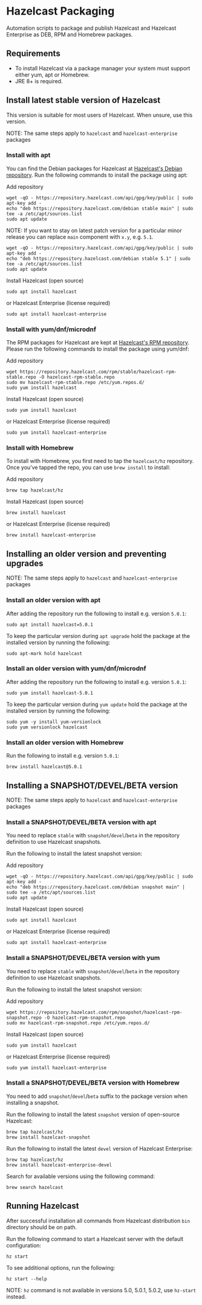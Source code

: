 # Hazelcast Packaging

Automation scripts to package and publish Hazelcast and Hazelcast Enterprise as DEB, RPM and Homebrew packages.

## Requirements

- To install Hazelcast via a package manager your system must support 
either yum, apt or Homebrew.  
- JRE 8+ is required.

## Install latest stable version of Hazelcast

This version is suitable for most users of Hazelcast. When unsure, use 
this version.

NOTE: The same steps apply to `hazelcast` and `hazelcast-enterprise` packages

### Install with apt

You can find the Debian packages for Hazelcast at
[Hazelcast's Debian repository](https://repository.hazelcast.com/debian).
Run the following commands to install the package using apt:

Add repository
```shell
wget -qO - https://repository.hazelcast.com/api/gpg/key/public | sudo apt-key add -
echo "deb https://repository.hazelcast.com/debian stable main" | sudo tee -a /etc/apt/sources.list
sudo apt update
```

NOTE: If you want to stay on latest patch version for a particular minor 
release you can replace `main` component with `x.y`, e.g. `5.1`. 

```shell
wget -qO - https://repository.hazelcast.com/api/gpg/key/public | sudo apt-key add -
echo "deb https://repository.hazelcast.com/debian stable 5.1" | sudo tee -a /etc/apt/sources.list
sudo apt update
```

Install Hazelcast (open source)
```shell
sudo apt install hazelcast
```

or Hazelcast Enterprise (license required)
```shell
sudo apt install hazelcast-enterprise
```

### Install with yum/dnf/microdnf

The RPM packages for Hazelcast are kept at 
[Hazelcast's RPM repository](https://repository.hazelcast.com/rpm/).
Please run the following commands to install the package using yum/dnf:

Add repository
```shell
wget https://repository.hazelcast.com/rpm/stable/hazelcast-rpm-stable.repo -O hazelcast-rpm-stable.repo
sudo mv hazelcast-rpm-stable.repo /etc/yum.repos.d/
sudo yum install hazelcast
```

Install Hazelcast (open source)
```shell
sudo yum install hazelcast
```

or Hazelcast Enterprise (license required)
```shell
sudo yum install hazelcast-enterprise
```


### Install with Homebrew

To install with Homebrew, you first need to tap the `hazelcast/hz`
repository. Once you’ve tapped the repo, you can use `brew install` to
install:

Add repository
```shell
brew tap hazelcast/hz
```

Install Hazelcast (open source)
```shell
brew install hazelcast
```

or Hazelcast Enterprise (license required)
```shell
brew install hazelcast-enterprise
```

## Installing an older version and preventing upgrades

NOTE: The same steps apply to `hazelcast` and `hazelcast-enterprise` packages

### Install an older version with apt

After adding the repository run the following to install e.g.
version `5.0.1`:

```shell
sudo apt install hazelcast=5.0.1
```

To keep the particular version during `apt upgrade` hold the package at
the installed version by running the following:

```shell
sudo apt-mark hold hazelcast
```

### Install an older version with yum/dnf/microdnf

After adding the repository run the following to install e.g. 
version `5.0.1`: 

```shell
sudo yum install hazelcast-5.0.1
```

To keep the particular version during `yum update` hold the package at
the installed version by running the following:

```shell
sudo yum -y install yum-versionlock
sudo yum versionlock hazelcast
```

### Install an older version with Homebrew

Run the following to install e.g. version `5.0.1`:

```shell
brew install hazelcast@5.0.1
```

## Installing a SNAPSHOT/DEVEL/BETA version

NOTE: The same steps apply to `hazelcast` and `hazelcast-enterprise` packages

### Install a SNAPSHOT/DEVEL/BETA version with apt

You need to replace `stable` with `snapshot`/`devel`/`beta` in
the repository definition to use Hazelcast snapshots.

Run the following to install the latest snapshot version:

Add repository
```shell
wget -qO - https://repository.hazelcast.com/api/gpg/key/public | sudo apt-key add -
echo "deb https://repository.hazelcast.com/debian snapshot main" | sudo tee -a /etc/apt/sources.list
sudo apt update
```

Install Hazelcast (open source)
```shell
sudo apt install hazelcast
```

or Hazelcast Enterprise (license required)
```shell
sudo apt install hazelcast-enterprise
```

### Install a SNAPSHOT/DEVEL/BETA version with yum

You need to replace `stable` with `snapshot`/`devel`/`beta` in 
the repository definition to use Hazelcast snapshots.

Run the following to install the latest snapshot version:

Add repository
```shell
wget https://repository.hazelcast.com/rpm/snapshot/hazelcast-rpm-snapshot.repo -O hazelcast-rpm-snapshot.repo
sudo mv hazelcast-rpm-snapshot.repo /etc/yum.repos.d/
```

Install Hazelcast (open source)
```shell
sudo yum install hazelcast
```

or Hazelcast Enterprise (license required)
```shell
sudo yum install hazelcast-enterprise
```

### Install a SNAPSHOT/DEVEL/BETA version with Homebrew

You need to add `snapshot`/`devel`/`beta` suffix to the package version when 
installing a snapshot.

Run the following to install the latest `snapshot` version of open-source Hazelcast:

```shell
brew tap hazelcast/hz
brew install hazelcast-snapshot
```

Run the following to install the latest `devel` version of Hazelcast Enterprise:

```shell
brew tap hazelcast/hz
brew install hazelcast-enterprise-devel
```

Search for available versions using the following command:

```shell
brew search hazelcast
```

## Running Hazelcast

After successful installation all commands from Hazelcast distribution
`bin` directory should be on path.

Run the following command to start a Hazelcast server with the default configuration:

```shell
hz start
``` 

To see additional options, run the following:

```shell
hz start --help
```

NOTE: `hz` command is not available in versions 5.0, 5.0.1, 5.0.2, 
use `hz-start` instead.
